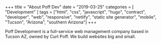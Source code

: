 +++
title = "About Poff Dev"
date = "2019-03-25"
categories = [ "Development" ]
tags = ["html", "css", "javascript", "hugo", "contract", "developer", "web", "responsive", "netlify", "static site generator", "mobile", "Tucson", "Arizona", "southern Arizona"]
+++

Poff Development is a full-service web management company based in Tucson AZ, owned by Curt Poff. We build websites big and small.
